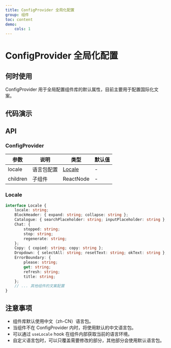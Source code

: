 ```yaml
---
title: ConfigProvider 全局化配置
group: 组件
toc: content
demo:
    cols: 1
---
```


# ConfigProvider 全局化配置

## 何时使用

ConfigProvider 用于全局配置组件库的默认属性，目前主要用于配置国际化文案。

## 代码演示

<code src="./demos/basic.tsx" title="基本使用" description="ConfigProvider 的基本用法，通过切换语言环境，可以看到组件的文案会随之变化。"></code>

<code src="./demos/nested.tsx" title="嵌套使用" description="ConfigProvider 支持嵌套使用，内层的 ConfigProvider 会覆盖外层的配置。"></code>

<code src="./demos/custom.tsx" title="自定义语言包" description="可以通过扩展默认语言包来创建自定义的语言配置。"></code>

## API

### ConfigProvider

| 参数     | 说明       | 类型              | 默认值 |
| -------- | ---------- | ----------------- | ------ |
| locale   | 语言包配置 | [Locale](#locale) | -      |
| children | 子组件     | ReactNode         | -      |

### Locale

```typescript
interface Locale {
    locale: string;
    BlockHeader: { expand: string; collapse: string };
    Catalogue: { searchPlaceholder: string; inputPlaceholder: string };
    Chat: {
        stopped: string;
        stop: string;
        regenerate: string;
    };
    Copy: { copied: string; copy: string };
    Dropdown: { selectAll: string; resetText: string; okText: string };
    ErrorBoundary: {
        please: string;
        get: string;
        refresh: string;
        title: string;
    };
    // ... 其他组件的文案配置
}
```

## 注意事项

-   组件库默认使用中文（zh-CN）语言包。
-   当组件不在 ConfigProvider 内时，将使用默认的中文语言包。
-   可以通过 `useLocale` hook 在组件内部获取当前的语言环境。
-   自定义语言包时，可以只覆盖需要修改的部分，其他部分会使用默认语言包。
